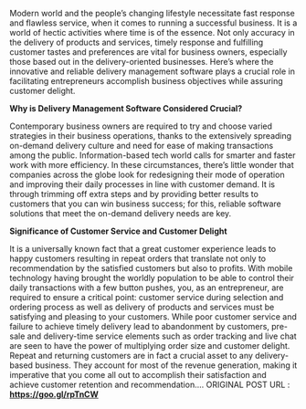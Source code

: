 Modern world and the people’s changing lifestyle necessitate fast response and flawless service, when it comes to running a successful business. It is a world of hectic activities where time is of the essence. Not only accuracy in the delivery of products and services, timely response and fulfilling customer tastes and preferences are vital for business owners, especially those based out in the delivery-oriented businesses. Here’s where the innovative and reliable delivery management software plays a crucial role in facilitating entrepreneurs accomplish business objectives while assuring customer delight.

**Why is Delivery Management Software Considered Crucial?**

Contemporary business owners are required to try and choose varied strategies in their business operations, thanks to the extensively spreading on-demand delivery culture and need for ease of making transactions among the public. Information-based tech world calls for smarter and faster work with more efficiency.
In these circumstances, there’s little wonder that companies across the globe look for redesigning their mode of operation and improving their daily processes in line with customer demand. It is through trimming off extra steps and by providing better results to customers that you can win business success; for this, reliable software solutions that meet the on-demand delivery needs are key.

**Significance of Customer Service and Customer Delight**

It is a universally known fact that a great customer experience leads to happy customers resulting in repeat orders that translate not only to recommendation by the satisfied customers but also to profits. With mobile technology having brought the worldly population to be able to control their daily transactions with a few button pushes, you, as an entrepreneur, are required to ensure a critical point: customer service during selection and ordering process as well as delivery of products and services must be satisfying and pleasing to your customers.
While poor customer service and failure to achieve timely delivery lead to abandonment by customers, pre-sale and delivery-time service elements such as order tracking and live chat are seen to have the power of multiplying order size and customer delight. Repeat and returning customers are in fact a crucial asset to any delivery-based business. They account for most of the revenue generation, making it imperative that you come all out to accomplish their satisfaction and achieve customer retention and recommendation.... ORIGINAL POST URL : **https://goo.gl/rpTnCW**